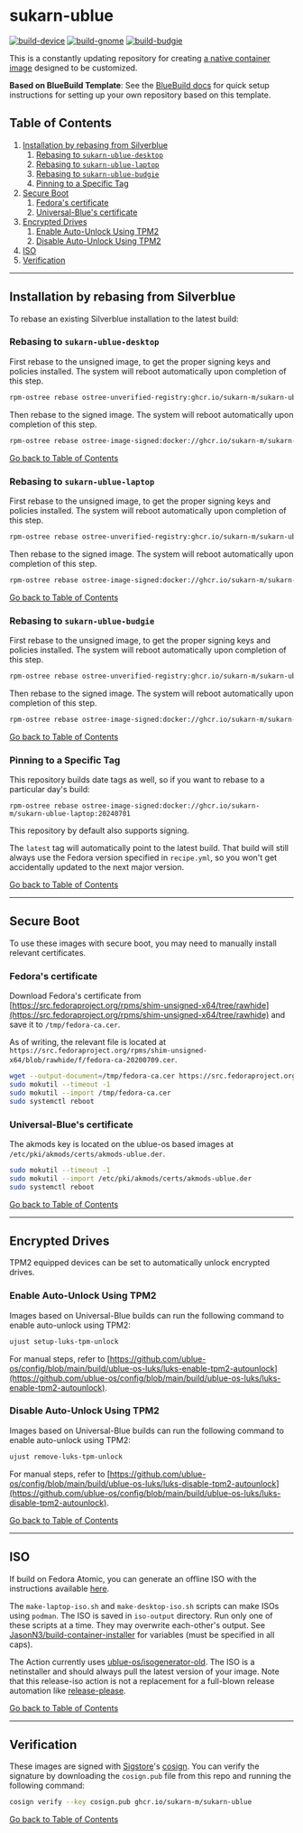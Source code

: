 # sukarn-ublue

[![build-device](https://github.com/sukarn-m/sukarn-ublue/actions/workflows/build-devices.yml/badge.svg)](https://github.com/sukarn-m/sukarn-ublue/actions/workflows/build-devices.yml) [![build-gnome](https://github.com/sukarn-m/sukarn-ublue/actions/workflows/build-gnome.yml/badge.svg)](https://github.com/sukarn-m/sukarn-ublue/actions/workflows/build-gnome.yml) [![build-budgie](https://github.com/sukarn-m/sukarn-ublue/actions/workflows/build-budgie.yml/badge.svg)](https://github.com/sukarn-m/sukarn-ublue/actions/workflows/build-budgie.yml)

This is a constantly updating repository for creating [a native container image](https://fedoraproject.org/wiki/Changes/OstreeNativeContainerStable) designed to be customized.

**Based on BlueBuild Template**: See the [BlueBuild docs](https://blue-build.org/how-to/setup/) for quick setup instructions for setting up your own repository based on this template.

## Table of Contents

1. [Installation by rebasing from Silverblue](#installation-by-rebasing-from-silverblue)
    1. [Rebasing to `sukarn-ublue-desktop`](#rebasing-to-sukarn-ublue-desktop)
    2. [Rebasing to `sukarn-ublue-laptop`](#rebasing-to-sukarn-ublue-laptop)
    3. [Rebasing to `sukarn-ublue-budgie`](#rebasing-to-sukarn-ublue-budgie)
    4. [Pinning to a Specific Tag](#pinning-to-a-specific-tag)
2. [Secure Boot](#secure-boot)
    1. [Fedora's certificate](#fedoras-certificate)
    2. [Universal-Blue's certificate](#universal-blues-certificate)
3. [Encrypted Drives](#encrypted-drives)
    1. [Enable Auto-Unlock Using TPM2](#enable-auto-unlock-using-tpm2)
    2. [Disable Auto-Unlock Using TPM2](#disable-auto-unlock-using-tpm2)
5. [ISO](#iso)
6. [Verification](#verification)

---

## Installation by rebasing from Silverblue

To rebase an existing Silverblue installation to the latest build:

### Rebasing to `sukarn-ublue-desktop`

First rebase to the unsigned image, to get the proper signing keys and policies installed. The system will reboot automatically upon completion of this step.

```bash
rpm-ostree rebase ostree-unverified-registry:ghcr.io/sukarn-m/sukarn-ublue-desktop:latest --reboot
```

Then rebase to the signed image. The system will reboot automatically upon completion of this step.

```bash
rpm-ostree rebase ostree-image-signed:docker://ghcr.io/sukarn-m/sukarn-ublue-desktop:latest --reboot
```

[Go back to Table of Contents](#table-of-contents)

### Rebasing to `sukarn-ublue-laptop`

First rebase to the unsigned image, to get the proper signing keys and policies installed. The system will reboot automatically upon completion of this step.

```bash
rpm-ostree rebase ostree-unverified-registry:ghcr.io/sukarn-m/sukarn-ublue-laptop:latest --reboot
```

Then rebase to the signed image. The system will reboot automatically upon completion of this step.

```bash
rpm-ostree rebase ostree-image-signed:docker://ghcr.io/sukarn-m/sukarn-ublue-laptop:latest --reboot
```

[Go back to Table of Contents](#table-of-contents)

### Rebasing to `sukarn-ublue-budgie`

First rebase to the unsigned image, to get the proper signing keys and policies installed. The system will reboot automatically upon completion of this step.

```bash
rpm-ostree rebase ostree-unverified-registry:ghcr.io/sukarn-m/sukarn-ublue-budgie:latest --reboot
```

Then rebase to the signed image. The system will reboot automatically upon completion of this step.

```bash
rpm-ostree rebase ostree-image-signed:docker://ghcr.io/sukarn-m/sukarn-ublue-budgie:latest --reboot
```

[Go back to Table of Contents](#table-of-contents)

### Pinning to a Specific Tag

This repository builds date tags as well, so if you want to rebase to a particular day's build:

`rpm-ostree rebase ostree-image-signed:docker://ghcr.io/sukarn-m/sukarn-ublue-laptop:20240701`

This repository by default also supports signing.

The `latest` tag will automatically point to the latest build. That build will still always use the Fedora version specified in `recipe.yml`, so you won't get accidentally updated to the next major version.

[Go back to Table of Contents](#table-of-contents)

---

## Secure Boot

To use these images with secure boot, you may need to manually install relevant certificates.

### Fedora's certificate

Download Fedora's certificate from [https://src.fedoraproject.org/rpms/shim-unsigned-x64/tree/rawhide](https://src.fedoraproject.org/rpms/shim-unsigned-x64/tree/rawhide) and save it to `/tmp/fedora-ca.cer`.

As of writing, the relevant file is located at `https://src.fedoraproject.org/rpms/shim-unsigned-x64/blob/rawhide/f/fedora-ca-20200709.cer`.

```bash
wget --output-document=/tmp/fedora-ca.cer https://src.fedoraproject.org/rpms/shim-unsigned-x64/blob/rawhide/f/fedora-ca-20200709.cer
sudo mokutil --timeout -1
sudo mokutil --import /tmp/fedora-ca.cer
sudo systemctl reboot
```

### Universal-Blue's certificate

The akmods key is located on the ublue-os based images at `/etc/pki/akmods/certs/akmods-ublue.der`.

```bash
sudo mokutil --timeout -1
sudo mokutil --import /etc/pki/akmods/certs/akmods-ublue.der
sudo systemctl reboot
```

[Go back to Table of Contents](#table-of-contents)

---

## Encrypted Drives

TPM2 equipped devices can be set to automatically unlock encrypted drives.

### Enable Auto-Unlock Using TPM2

Images based on Universal-Blue builds can run the following command to enable auto-unlock using  TPM2:

```bash
ujust setup-luks-tpm-unlock
```

For manual steps, refer to [https://github.com/ublue-os/config/blob/main/build/ublue-os-luks/luks-enable-tpm2-autounlock](https://github.com/ublue-os/config/blob/main/build/ublue-os-luks/luks-enable-tpm2-autounlock).

### Disable Auto-Unlock Using TPM2

Images based on Universal-Blue builds can run the following command to enable auto-unlock using  TPM2:

```bash
ujust remove-luks-tpm-unlock
```

For manual steps, refer to [https://github.com/ublue-os/config/blob/main/build/ublue-os-luks/luks-disable-tpm2-autounlock](https://github.com/ublue-os/config/blob/main/build/ublue-os-luks/luks-disable-tpm2-autounlock).

[Go back to Table of Contents](#table-of-contents)

---

## ISO

If build on Fedora Atomic, you can generate an offline ISO with the instructions available [here](https://blue-build.org/learn/universal-blue/#fresh-install-from-an-iso).

The `make-laptop-iso.sh` and `make-desktop-iso.sh` scripts can make ISOs using `podman`. The ISO is saved in `iso-output` directory. Run only one of these scripts at a time. They may overwrite each-other's output. See [JasonN3/build-container-installer](https://github.com/JasonN3/build-container-installer) for variables (must be specified in all caps).

The Action currently uses [ublue-os/isogenerator-old](https://github.com/ublue-os/isogenerator-old). The ISO is a netinstaller and should always pull the latest version of your image. Note that this release-iso action is not a replacement for a full-blown release automation like [release-please](https://github.com/googleapis/release-please).

[Go back to Table of Contents](#table-of-contents)

---

## Verification

These images are signed with [Sigstore](https://www.sigstore.dev/)'s [cosign](https://github.com/sigstore/cosign). You can verify the signature by downloading the `cosign.pub` file from this repo and running the following command:

```bash
cosign verify --key cosign.pub ghcr.io/sukarn-m/sukarn-ublue
```

[Go back to Table of Contents](#table-of-contents)
